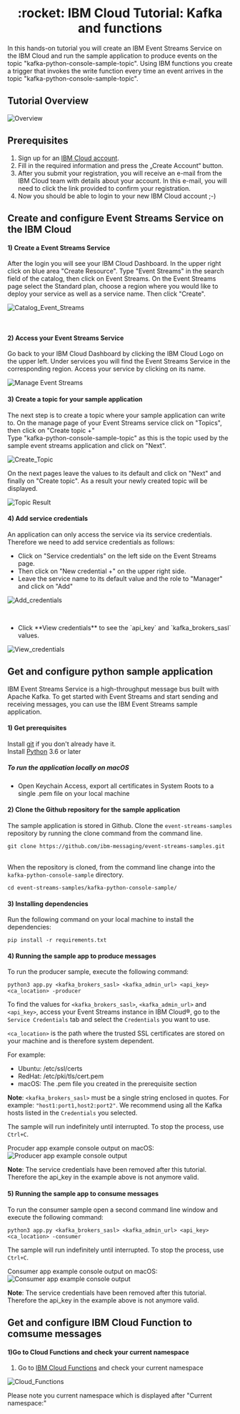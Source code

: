 <h1 align="center" style="border-bottom: none;">:rocket: IBM Cloud Tutorial: Kafka and functions</h1>

In this hands-on tutorial you will create an IBM Event Streams Service on the IBM Cloud and run the sample application to produce events on the topic "kafka-python-console-sample-topic". Using IBM functions you create a trigger that invokes the write function every time an event arrives in the topic "kafka-python-console-sample-topic".

## Tutorial Overview

![Overview](readme-images/Kafka-Functions-Tutorial.png)


## Prerequisites

1. Sign up for an [IBM Cloud account](https://cloud.ibm.com/registration).
2. Fill in the required information and press the „Create Account“ button.
3. After you submit your registration, you will receive an e-mail from the IBM Cloud team with details about your account. In this e-mail, you will need to click the link provided to confirm your registration.
4. Now you should be able to login to your new IBM Cloud account ;-) 

## Create and configure Event Streams Service on the IBM Cloud

<h4>1) Create a Event Streams Service</h4>
After the login you will see your IBM Cloud Dashboard. In the upper right click on blue area "Create Resource". 
Type "Event Streams" in the search field of the catalog, then click on Event Streams. 
On the Event Streams page select the Standard plan, choose a region where you would like to deploy your service as well as a service name. 
Then click "Create".
<br>

![Catalog_Event_Streams]( readme-images/catalog-services-event-streams.png)

<br>
<h4>2) Access your Event Streams Service</h4>
Go back to your IBM Cloud Dashboard by clicking the IBM Cloud Logo on the upper left. Under services you will find the Event Streams Service in the corresponding region. Access your service by clicking on its name.
<br>

![Manage Event Streams]( readme-images/manage-event-streams.png)

<h4>3) Create a topic for your sample application</h4>

The next step is to create a topic where your sample application can write to. On the manage page of your Event Streams service click on "Topics", then click on "Create topic +"
<br>
Type "kafka-python-console-sample-topic" as this is the topic used by the sample event streams application and click on "Next".
<br>

![Create_Topic]( readme-images/create-topic-2.png)

On the next pages leave the values to its default and click on "Next" and finally on "Create topic". As a result your newly created topic will be displayed.
<br>

![Topic Result]( readme-images/topic-result.png)

<h4>4) Add service credentials</h4>

An application can only access the service via its service credentials. Therefore we need to add service credentials as follows:

<ul>
  <li>Click on "Service credentials" on the left side on the Event Streams page.</li>
  <li>Then click on "New credential +" on the upper right side.</li>
  <li>Leave the service name to its default value and the role to "Manager" and click on "Add"</li>
</ul>

![Add_credentials]( readme-images/add-credentials.png)

<br>
<ul>
  <li>Click **View credentials** to see the `api_key` and `kafka_brokers_sasl` values.</li>
</ul>

![View_credentials]( readme-images/view-credentials.png)

## Get and configure python sample application

IBM Event Streams Service is a high-throughput message bus built with Apache Kafka. To get started with Event Streams
and start sending and receiving messages, you can use the IBM Event Streams sample application.

<h4>1) Get prerequisites</h4>

Install [git](https://git-scm.com/) if you don't already have it.
<br>
Install [Python](https://www.python.org/downloads/) 3.6 or later

##### To run the application locally on macOS 
* Open Keychain Access, export all certificates in System Roots to a single .pem file on your local machine

<h4>2) Clone the Github repository for the sample application</h4>

   The sample application is stored in Github. Clone the `event-streams-samples` repository by running the clone command from the command line. 

   ```shell
   git clone https://github.com/ibm-messaging/event-streams-samples.git
   ```

   <br/>
   When the repository is cloned, from the command line change into the <code>kafka-python-console-sample</code> directory.

   ```shell
   cd event-streams-samples/kafka-python-console-sample/
   ```

<h4>3) Installing dependencies</h4>
Run the following command on your local machine to install the dependencies:

```shell
pip install -r requirements.txt
```

<h4>4) Running the sample app to produce messages</h4>

To run the producer sample, execute the following command:

```shell
python3 app.py <kafka_brokers_sasl> <kafka_admin_url> <api_key> <ca_location> -producer
```
   
 To find the values for `<kafka_brokers_sasl>`, `<kafka_admin_url>` and `<api_key>`, access your Event Streams instance in IBM Cloud®, go to the `Service Credentials` tab and select the `Credentials` you want to use.

`<ca_location>` is the path where the trusted SSL certificates are stored on your machine and is therefore system dependent. 

For example:
* Ubuntu: /etc/ssl/certs
* RedHat: /etc/pki/tls/cert.pem
* macOS: The .pem file you created in the prerequisite section

__Note__: `<kafka_brokers_sasl>` must be a single string enclosed in quotes. For example: `"host1:port1,host2:port2"`. We recommend using all the Kafka hosts listed in the `Credentials` you selected.

The sample will run indefinitely until interrupted. To stop the process, use `Ctrl+C`. 

Procuder app example console output on macOS:
![Producer app example console output]( readme-images/kafka-python-producer2.png)

__Note__: The service credentials have been removed after this tutorial. Therefore the api_key in the example above is not anymore valid.
  
<h4>5) Running the sample app to consume messages</h4>

To run the consumer sample open a second command line window and execute the following command:

```shell
python3 app.py <kafka_brokers_sasl> <kafka_admin_url> <api_key> <ca_location> -consumer
```
The sample will run indefinitely until interrupted. To stop the process, use `Ctrl+C`. 

Consumer app example console output on macOS:
![Consumer app example console output]( readme-images/kafka-python-consumer2.png)

__Note__: The service credentials have been removed after this tutorial. Therefore the api_key in the example above is not anymore valid.


## Get and configure IBM Cloud Function to comsume messages

<h4>1)Go to Cloud Functions and check your current namespace</h4>

1. Go to [IBM Cloud Functions](https://cloud.ibm.com/functions/) and check your current namespace

![Cloud_Functions]( readme-images/cloud-functions.png)

Please note you current namespace which is displayed after "Current namespace:"





